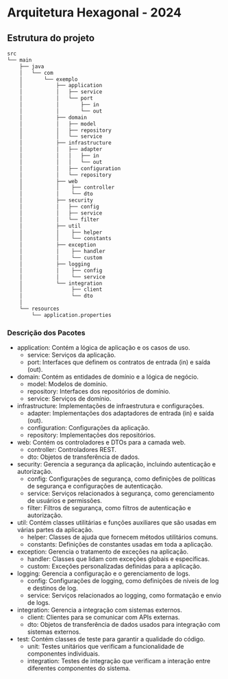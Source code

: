 # Arquitetura Hexagonal - 2024

## Estrutura do projeto

```bash
src
└── main
    ├── java
    │   └── com
    │       └── exemplo
    │           ├── application
    │           │   ├── service
    │           │   └── port
    │           │       ├── in
    │           │       └── out
    │           ├── domain
    │           │   ├── model
    │           │   ├── repository
    │           │   └── service
    │           ├── infrastructure
    │           │   ├── adapter
    │           │   │   ├── in
    │           │   │   └── out
    │           │   ├── configuration
    │           │   └── repository
    │           ├── web
    │           │    ├── controller
    │           │    └── dto
    │           ├── security
    │           │   ├── config
    │           │   ├── service
    │           │   └── filter
    │           ├── util
    │           │    ├── helper
    │           │    └── constants
    │           ├── exception
    │           │    ├── handler
    │           │    └── custom
    │           ├── logging
    │           │    ├── config
    │           │    └── service
    │           └── integration
    │                ├── client
    │                └── dto
    │            
    └── resources
        └── application.properties

```

### Descrição dos Pacotes
  - application: Contém a lógica de aplicação e os casos de uso.
    - service: Serviços da aplicação.
    - port: Interfaces que definem os contratos de entrada (in) e saída (out).
  - domain: Contém as entidades de domínio e a lógica de negócio.
    - model: Modelos de domínio.
    - repository: Interfaces dos repositórios de domínio.
    - service: Serviços de domínio.
  - infrastructure: Implementações de infraestrutura e configurações.
    - adapter: Implementações dos adaptadores de entrada (in) e saída (out).
    - configuration: Configurações da aplicação.
    - repository: Implementações dos repositórios.
  - web: Contém os controladores e DTOs para a camada web.
    - controller: Controladores REST.
    - dto: Objetos de transferência de dados.
  - security: Gerencia a segurança da aplicação, incluindo autenticação e autorização.
    - config: Configurações de segurança, como definições de políticas de segurança e configurações de autenticação.
    - service: Serviços relacionados à segurança, como gerenciamento de usuários e permissões.
    - filter: Filtros de segurança, como filtros de autenticação e autorização.
  - util: Contém classes utilitárias e funções auxiliares que são usadas em várias partes da aplicação.
    - helper: Classes de ajuda que fornecem métodos utilitários comuns.
    - constants: Definições de constantes usadas em toda a aplicação.
  - exception: Gerencia o tratamento de exceções na aplicação.
    - handler: Classes que lidam com exceções globais e específicas.
    - custom: Exceções personalizadas definidas para a aplicação.
  - logging: Gerencia a configuração e o gerenciamento de logs.
    - config: Configurações de logging, como definições de níveis de log e destinos de log.
    - service: Serviços relacionados ao logging, como formatação e envio de logs.
  - integration: Gerencia a integração com sistemas externos.
    - client: Clientes para se comunicar com APIs externas.
    - dto: Objetos de transferência de dados usados para integração com sistemas externos.
  - test: Contém classes de teste para garantir a qualidade do código.
    - unit: Testes unitários que verificam a funcionalidade de componentes individuais.
    - integration: Testes de integração que verificam a interação entre diferentes componentes do sistema.

